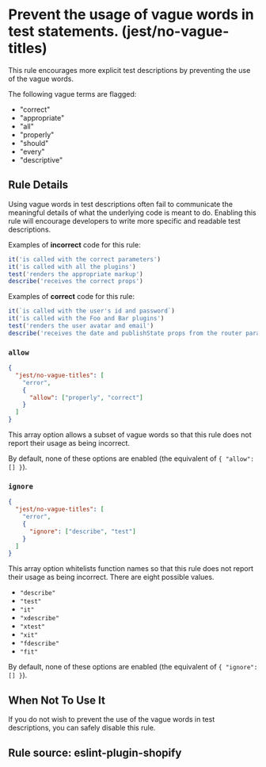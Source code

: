 # Prevent the usage of vague words in test statements. (jest/no-vague-titles)
This rule encourages more explicit test descriptions by preventing the use of the vague words.

The following vague terms are flagged:

* "correct"
* "appropriate"
* "all"
* "properly"
* "should"
* "every"
* "descriptive"

## Rule Details

Using vague words in test descriptions often fail to communicate the meaningful details of what the underlying code is meant to do. Enabling this rule will encourage developers to write more specific and readable test descriptions.

Examples of **incorrect** code for this rule:

```js
it('is called with the correct parameters')
it('is called with all the plugins')
test('renders the appropriate markup')
describe('receives the correct props')

```

Examples of **correct** code for this rule:

```js
it(`is called with the user's id and password`)
it('is called with the Foo and Bar plugins')
test('renders the user avatar and email')
describe('receives the date and publishState props from the router params')
```

### `allow`

```json
{
  "jest/no-vague-titles": [
    "error",
    {
      "allow": ["properly", "correct"]
    }
  ]
}
```

This array option allows a subset of vague words so that this rule does not report their usage as being incorrect.

By default, none of these options are enabled (the equivalent of `{ "allow": [] }`).

### `ignore`

```json
{
  "jest/no-vague-titles": [
    "error",
    {
      "ignore": ["describe", "test"]
    }
  ]
}
```

This array option whitelists function names so that this rule does not report their usage as being incorrect. There are eight possible values.

* `"describe"`
* `"test"`
* `"it"`
* `"xdescribe"`
* `"xtest"`
* `"xit"`
* `"fdescribe"`
* `"fit"`

By default, none of these options are enabled (the equivalent of `{ "ignore": [] }`).

## When Not To Use It

If you do not wish to prevent the use of the vague words in test descriptions, you can safely disable this rule.

## Rule source: eslint-plugin-shopify

